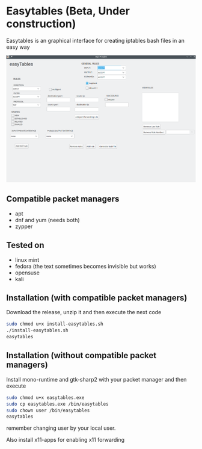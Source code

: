 # Easytables (Beta, Under construction)

Easytables is an graphical interface for creating iptables bash files in an easy way

![alt text](https://raw.githubusercontent.com/CaptainLainist/easytables-iptables-gui-interface/main/easytables/bin/Screenshot_1.png)

## Compatible packet managers

 - apt
 - dnf and yum (needs both)
 - zypper
## Tested on

 - linux mint
 - fedora (the text sometimes becomes invisible but works)
 - opensuse
 - kali

## Installation (with compatible packet managers)

Download the release, unzip it and then execute the next code

```bash
sudo chmod u+x install-easytables.sh
./install-easytables.sh
easytables
```
## Installation (without compatible packet managers)

Install mono-runtime and gtk-sharp2 with your packet manager
and then execute


```bash
sudo chmod u+x easytables.exe
sudo cp easytables.exe /bin/easytables
sudo chown user /bin/easytables
easytables
```
remember changing user by your local user.

Also install x11-apps for enabling x11 forwarding
